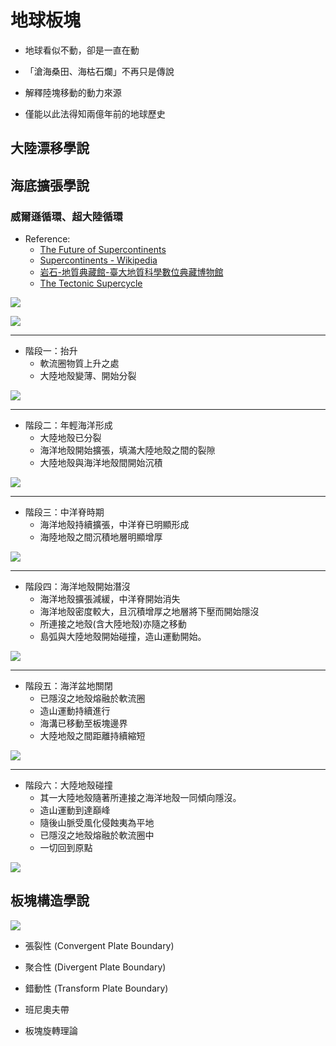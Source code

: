 # 地球板塊

* 地球看似不動，卻是一直在動

* 「滄海桑田、海枯石爛」不再只是傳說

* 解釋陸塊移動的動力來源

* 僅能以此法得知兩億年前的地球歷史

## 大陸漂移學說

## 海底擴張學說

### 威爾遜循環、超大陸循環


* Reference:
  + [The Future of Supercontinents](//academic.emporia.edu/aberjame/student/sherrill1/amasia.html)
  + [Supercontinents - Wikipedia](//en.wikipedia.org/wiki/Supercontinent_cycle)
  + [岩石-地質典藏館-臺大地質科學數位典藏博物館](//nadm.gl.ntu.edu.tw/nadm/cht/class_detail.php?serial=155&serial_type_1=8&serial_type_2=4&serial_type_3=21)
  + [The Tectonic Supercycle](//1crankyteacher.blogspot.tw/2013/03/the-tectonic-supercycle.html)

![](//i.imgur.com/6npM1lX.jpg)

![](//csmgeo.csm.jmu.edu/geollab/Fichter/PlateTect/Images/wilsncircl.gif)

***

* 階段一：抬升
  + 軟流圈物質上升之處
  + 大陸地殼變薄、開始分裂

![](//i.imgur.com/DkBUEwK.png)

***

* 階段二：年輕海洋形成
  + 大陸地殼已分裂
  + 海洋地殼開始擴張，填滿大陸地殼之間的裂隙
  + 大陸地殼與海洋地殼間開始沉積

![](https://i.imgur.com/dlk5KXq.png)

***

* 階段三：中洋脊時期
  + 海洋地殼持續擴張，中洋脊已明顯形成
  + 海陸地殼之間沉積地層明顯增厚

![](https://i.imgur.com/Z6Ndemq.png)

***

* 階段四：海洋地殼開始潛沒
  + 海洋地殼擴張減緩，中洋脊開始消失
  + 海洋地殼密度較大，且沉積增厚之地層將下壓而開始隱沒
  + 所連接之地殼(含大陸地殼)亦隨之移動
  + 島弧與大陸地殼開始碰撞，造山運動開始。

![](https://i.imgur.com/nNJcvTk.png)

***

* 階段五：海洋盆地關閉
  + 已隱沒之地殼熔融於軟流圈
  + 造山運動持續進行
  + 海溝已移動至板塊邊界
  + 大陸地殼之間距離持續縮短

![](https://i.imgur.com/8hPWCAz.png)

***

* 階段六：大陸地殼碰撞
  + 其一大陸地殼隨著所連接之海洋地殼一同傾向隱沒。
  + 造山運動到達巔峰
  + 隨後山脈受風化侵蝕夷為平地
  + 已隱沒之地殼熔融於軟流圈中
  + 一切回到原點

![](https://i.imgur.com/XUn2uZU.png)

## 板塊構造學說

![](//opentextbc.ca/physicalgeologyearle/wp-content/uploads/sites/145/2016/06/volcanic-tectonics.png)

* 張裂性 (Convergent Plate Boundary)

* 聚合性 (Divergent Plate Boundary)

* 錯動性 (Transform Plate Boundary)

+ 班尼奧夫帶 

* 板塊旋轉理論

